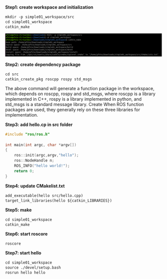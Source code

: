 **Step1: create workspace and initialization**

```
mkdir -p simple01_workspace/src
cd simple01_workspace
catkin_make
```

![2022-06-09_125711](images/2022-06-09_125711.png)

**Step2: create dependency package**

```
cd src
catkin_create_pkg roscpp rospy std_msgs
```

The above command will generate a function package in the workspace, which depends on roscpp, rospy and std_msgs, where roscpp is a library implemented in C++, rospy is a library implemented in python, and std_msgs is a standard message library. Create When ROS function packages are used, they generally rely on these three libraries for implementation.

**Step3: add hello.cp in src folder**

```c++
#include "ros/ros.h"

int main(int argc, char *argv[])
{
    ros::init(argc,argv,"hello");
    ros::NodeHandle n;
    ROS_INFO("hello world!");
    return 0;
}
```

**Step4: update CMakelist.txt**

```
add_executable(hello src/hello.cpp)
target_link_libraries(hello ${catkin_LIBRARIES})
```

**Step5: make**

```
cd simple01_workspace
catkin_make
```

**Step6:  start roscore**

```
roscore
```

**Step7:  start hello**

```
cd simple01_workspace
source ./devel/setup.bash
rosrun hello hello
```

